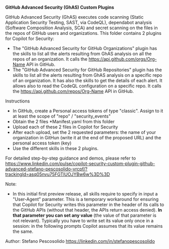 **GitHub Advanced Security (GhAS) Custom Plugins**

GitHub Advanced Security (GhAS) executes code scanning (Static Application Security Testing, SAST, via CodeQL), dependabot analysis (Software Composition Analysis, SCA) and secret scanning on the files in the repos of GitHub users and organizations.
This folder contains 2 plugins for Copilot for Security:
- The "GitHub Advanced Security for GitHub Organizations" plugin has the skills to list all the alerts resulting from GhAS analysis on all the repos of an organization. It calls the https://api.github.com/orgs/Org-Name API in GitHub.
- The "GitHub Advanced Security for GitHub Repositories" plugin has the skills to list all the alerts resulting from GhAS analysis on a specific repo of an organization. It has also the skills to get the details of each alert. It allows also to read the CodeQL configuration on a specific repo.  It calls the https://api.github.com/repos/Org-Name API in GitHub.

Instructions
- In GitHub, create a Personal access tokens of type "classic". Assign to it at least the scope of "repo" / "security_events"
- Obtain the 2 files *Manifest.yaml from this folder
- Upload each of these 2 files in Copilot for Security 
- After each upload, set the 2 requested parameters: the name of your organization in GitHun (write it at the end of the proposed URL) and the personal access token (key)
- Use the different skills in these 2 plugins. 

For detailed step-by-step guidance and demos, please refer to https://www.linkedin.com/pulse/copilot-security-custom-plugin-github-advanced-stefano-pescosolido-vrcpf/?trackingId=asq05nvu75FGTlUOJYBw6w%3D%3D

Note:
- In this initial first preview release, all skills require to specify in input a "User-Agent" parameter. This is a temporary workaround for ensuring that Copilot for Security writes this parameter in the header of its calls to the GitHub APIs (without that header, the APIs return access denied). **In that parameter you can set any value** (the value of that parameter is not relevant). Typically you have to write set its value only once in a session: in the following prompts Copilot assumes that its value remains the same.  

Author:
Stefano Pescosolido
https://linkedin.com/in/stefanopescosolido
